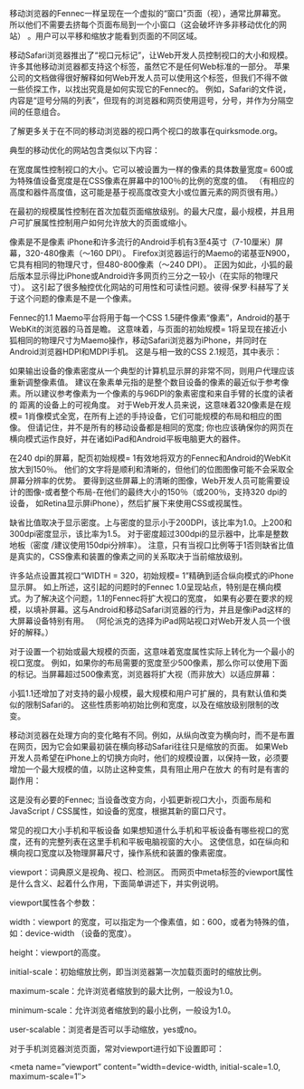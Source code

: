移动浏览器的Fennec一样呈现在一个虚拟的“窗口”页面（视），通常比屏幕宽。
所以他们不需要去挤每个页面布局到一个小窗口（这会破坏许多非移动优化的网站） 。用户可以平移和缩放才能看到页面的不同区域。

移动Safari浏览器推出了“视口元标记”，让Web开发人员控制视口的大小和规模。
许多其他移动浏览器都支持这个标签，虽然它不是任何Web标准的一部分。
苹果公司的文档做得很好解释如何Web开发人员可以使用这个标签，但我们不得不做一些侦探工作，以找出究竟是如何实现它的Fennec的。
例如，Safari的文件说，内容是“逗号分隔的列表”，但现有的浏览器和网页使用逗号，分号，并作为分隔空间的任意组合。

了解更多关于在不同的移动浏览器的视口两个视口的故事在quirksmode.org。

典型的移动优化的网站包含类似以下内容：

<meta name="viewport" content="width=device-width, initial-scale=1">

在宽度属性控制视口的大小。它可以被设置为一样的像素的具体数量宽度= 600或为特殊值设备宽度是在CSS像素在屏幕中的100％的比例的宽度的值。
（有相应的高度和器件高度值，这可能是基于视高度改变大小或位置元素的网页很有用。）

在最初的规模属性控制在首次加载页面缩放级别。的最大尺度，最小规模，并且用户可扩展属性控制用户如何允许放大的页面或缩小。

像素是不是像素
iPhone和许多流行的Android手机有3至4英寸（7-10厘米）屏幕，320-480像素（〜160 DPI）。
Firefox浏览器运行的Maemo的诺基亚N900，它具有相同的物理尺寸，但480-800像素（〜240 DPI）。
正因为如此，小狐的最后版本显示得比iPhone或Android许多网页约三分之一较小（在实际的物理尺寸）。
这引起了很多触控优化网站的可用性和可读性问题。彼得·保罗·科赫写了关于这个问题的像素是不是一个像素。

Fennec的1.1 Maemo平台将用于每一个CSS 1.5硬件像素“像素”，Android的基于WebKit的浏览器的马首是瞻。
这意味着，与页面的初始规模= 1将呈现在接近小狐相同的物理尺寸为Maemo操作，移动Safari浏览器为iPhone，并同时在Android浏览器HDPI和MDPI手机。
这是与相一致的CSS 2.1规范，其中表示：

如果输出设备的像素密度从一个典型的计算机显示屏的非常不同，则用户代理应该重新调整像素值。
建议在象素单元指的是整个数目设备的像素的最近似于参考像素。所以建议参考像素为一个像素的与96DPI的象素密度和来自手臂的长度的读者的
距离的设备上的可视角度。
对于Web开发人员来说，这意味着320像素是在规模= 1肖像模式全宽，在所有上述的手持设备，它们可能规模的布局和相应的图像。
但请记住，并不是所有的移动设备都是相同的宽度; 你也应该确保你的网页在横向模式运作良好，并在诸如iPad和Android平板电脑更大的器件。

在240 dpi的屏幕，配页初始规模= 1有效地将双方的Fennec和Android的WebKit放大到150％。
他们的文字将是顺利和清晰的，但他们的位图图像可能不会采取全屏幕分辨率的优势。
要得到这些屏幕上的清晰的图像，Web开发人员可能需要设计的图像-或者整个布局-在他们的最终大小的150％（或200％，支持320 dpi的设备，
如Retina显示屏iPhone），然后扩展下来使用CSS或视属性。

缺省比值取决于显示密度。上与密度的显示小于200DPI，该比率为1.0。上200和300dpi密度显示，该比率为1.5。
对于密度超过300dpi的显示器中，比率是整数地板（密度 /建议使用150dpi分辨率）。
注意，只有当视口比例等于1否则缺省比值是真实的，CSS像素和装置的像素之间的关系取决于当前缩放级别。

许多站点设置其视口“WIDTH = 320，初始规模= 1”精确到适合纵向模式的iPhone显示屏。
如上所述，这引起的问题时的Fennec 1.0呈现站点，特别是在横向模式。为了解决这个问题，1.1的Fennec将扩大视口的宽度，
如果有必要在要求的规模，以填补屏幕。这与Android和移动Safari浏览器的行为，并且是像iPad这样的大屏幕设备特别有用。
（阿伦派克的选择为iPad网站视口对Web开发人员一个很好的解释。）

对于设置一个初始或最大规模的页面，这意味着宽度属性实际上转化为一个最小的视口宽度。
例如，如果你的布局需要的宽度至少500像素，那么你可以使用下面的标记。当屏幕超过500像素宽，浏览器将扩大视（而非放大）以适应屏幕：

<meta name="viewport" content="width=500, initial-scale=1">
小狐1.1还增加了对支持的最小规模，最大规模和用户可扩展的，具有默认值和类似的限制Safari的。
这些性质影响初始比例和宽度，以及在缩放级别限制的改变。

移动浏览器在处理方向的变化略有不同。例如，从纵向改变为横向时，而不是布置在网页，因为它会如果最初装在横向移动Safari往往只是缩放的页面。
如果Web开发人员希望在iPhone上的切换方向时，他们的规模设置，以保持一致，必须要增加一个最大规模的值，以防止这种变焦，具有阻止用户在放大
的有时是有害的副作用：

<meta name="viewport" content="initial-scale=1, maximum-scale=1">
这是没有必要的Fennec; 当设备改变方向，小狐更新视口大小，页面布局和JavaScript / CSS属性，如设备的宽度，根据其新的窗口尺寸。

常见的视口大小手机和平板设备
如果想知道什么手机和平板设备有哪些视口的宽度，还有的完整列表在这里手机和平板电脑视窗的大小。
这使信息，如在纵向和横向视口宽度以及物理屏幕尺寸，操作系统和装置的像素密度。

viewport：词典原义是视角、视口、检测区。
而网页中meta标签的viewport属性是什么含义、起着什么作用，下面简单讲述下，并实例说明。


viewport属性各个参数：

<meta name="viewport" content="width=device-width, initial-scale=1.0, minimum-scale=1.0, maximum-scale=1.0, user-scalable=no"> 

width：viewport 的宽度，可以指定为一个像素值，如：600，或者为特殊的值，如：device-width （设备的宽度）。

height：viewport的高度。

initial-scale：初始缩放比例，即当浏览器第一次加载页面时的缩放比例。

maximum-scale：允许浏览者缩放到的最大比例，一般设为1.0。

minimum-scale：允许浏览者缩放到的最小比例，一般设为1.0。

user-scalable：浏览者是否可以手动缩放，yes或no。 

对于手机浏览器浏览页面，常对viewport进行如下设置即可：

<meta name=”viewport” content=”width=device-width, initial-scale=1.0, maximum-scale=1″>
